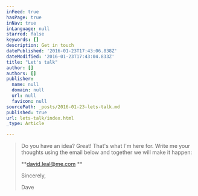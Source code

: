 ```yaml
---
inFeed: true
hasPage: true
inNav: true
inLanguage: null
starred: false
keywords: []
description: Get in touch
datePublished: '2016-01-23T17:43:06.838Z'
dateModified: '2016-01-23T17:43:04.833Z'
title: "Let's talk"
author: []
authors: []
publisher:
  name: null
  domain: null
  url: null
  favicon: null
sourcePath: _posts/2016-01-23-lets-talk.md
published: true
url: lets-talk/index.html
_type: Article

---
```

> Do you have an idea? Great! That's what I'm here for. Write me your thoughts using the email below and together we will make it happen:  
> 
> **david.leal@me.com **
> 
> Sincerely,
> 
> Dave